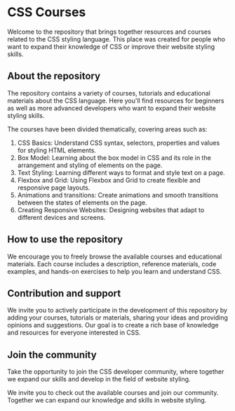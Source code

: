 # **CSS Courses**

Welcome to the repository that brings together resources and courses related to the CSS styling language. This place was created for people who want to expand their knowledge of CSS or improve their website styling skills.

## **About the repository**
The repository contains a variety of courses, tutorials and educational materials about the CSS language. Here you'll find resources for beginners as well as more advanced developers who want to expand their website styling skills.

The courses have been divided thematically, covering areas such as:

1. CSS Basics: Understand CSS syntax, selectors, properties and values for styling HTML elements.
2. Box Model: Learning about the box model in CSS and its role in the arrangement and styling of elements on the page.
3. Text Styling: Learning different ways to format and style text on a page.
4. Flexbox and Grid: Using Flexbox and Grid to create flexible and responsive page layouts.
5. Animations and transitions: Create animations and smooth transitions between the states of elements on the page.
6. Creating Responsive Websites: Designing websites that adapt to different devices and screens.

## **How to use the repository**
We encourage you to freely browse the available courses and educational materials. Each course includes a description, reference materials, code examples, and hands-on exercises to help you learn and understand CSS.

## **Contribution and support**
We invite you to actively participate in the development of this repository by adding your courses, tutorials or materials, sharing your ideas and providing opinions and suggestions. Our goal is to create a rich base of knowledge and resources for everyone interested in CSS.

## **Join the community**
Take the opportunity to join the CSS developer community, where together we expand our skills and develop in the field of website styling.

We invite you to check out the available courses and join our community. Together we can expand our knowledge and skills in website styling.
